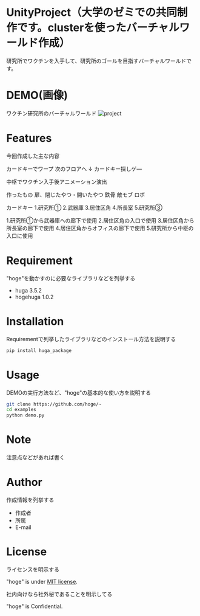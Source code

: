 # UnityProject（大学のゼミでの共同制作です。clusterを使ったバーチャルワールド作成）
 
研究所でワクチンを入手して、研究所のゴールを目指すバーチャルワールドです。
 
# DEMO(画像)
ワクチン研究所のバーチャルワールド
![project](https://user-images.githubusercontent.com/46737524/102016154-d277e080-3da2-11eb-86d4-f16c4f634492.png)

# Features
 
今回作成した主な内容

カードキーでワープ
次のフロアへ
↓
カードキー探しゲ―

中枢でワクチン入手後アニメーション演出

作ったもの
扉、閉じたやつ・開いたやつ
鉄骨
敵モブ
ロボ

カードキー
1.研究所①
2.武器庫
3.居住区角
4.所長室
5.研究所③

1.研究所①から武器庫への廊下で使用
2.居住区角の入口で使用
3.居住区角から所長室の廊下で使用
4.居住区角からオフィスの廊下で使用
5.研究所から中枢の入口に使用

 
# Requirement
 
"hoge"を動かすのに必要なライブラリなどを列挙する
 
* huga 3.5.2
* hogehuga 1.0.2
 
# Installation
 
Requirementで列挙したライブラリなどのインストール方法を説明する
 
```bash
pip install huga_package
```
 
# Usage
 
DEMOの実行方法など、"hoge"の基本的な使い方を説明する
 
```bash
git clone https://github.com/hoge/~
cd examples
python demo.py
```
 
# Note
 
注意点などがあれば書く
 
# Author
 
作成情報を列挙する
 
* 作成者
* 所属
* E-mail
 
# License
ライセンスを明示する
 
"hoge" is under [MIT license](https://en.wikipedia.org/wiki/MIT_License).
 
社内向けなら社外秘であることを明示してる
 
"hoge" is Confidential.
